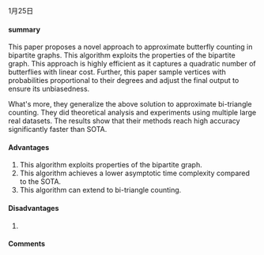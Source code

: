 1月25日





#### summary

This paper proposes a novel approach to approximate butterfly counting in bipartite graphs. This algorithm exploits the properties of the bipartite graph. This approach is highly efficient as it captures a quadratic number of butterflies with linear cost. Further, this paper sample vertices with probabilities proportional to their degrees and adjust the final output to ensure its unbiasedness. 

What's more, they generalize the above solution to approximate bi-triangle counting. They did theoretical analysis and experiments using multiple large real datasets. The results show that their methods reach high accuracy significantly faster than SOTA.

#### Advantages

1. This algorithm exploits properties of the bipartite graph.
2. This algorithm achieves a lower asymptotic time complexity compared to the SOTA.
3. This algorithm can extend to bi-triangle counting. 



#### Disadvantages

1. 



#### Comments

